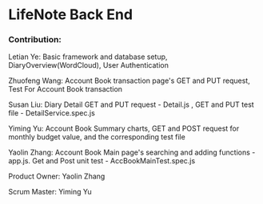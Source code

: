 # LifeNote Back End

### Contribution:

Letian Ye: Basic framework and database setup, DiaryOverview(WordCloud), User Authentication

Zhuofeng Wang: Account Book transaction page's GET and PUT request, Test For Account Book transaction

Susan Liu: Diary Detail GET and PUT request - Detail.js , GET and PUT test file - DetailService.spec.js

Yiming Yu: Account Book Summary charts, GET and POST request for monthly budget value, and the corresponding test file

Yaolin Zhang: Account Book Main page's searching and adding functions - app.js. Get and Post unit test - AccBookMainTest.spec.js

Product Owner: Yaolin Zhang

Scrum Master: Yiming Yu

